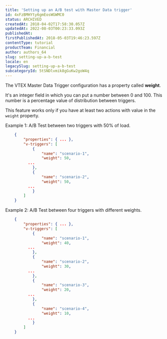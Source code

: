 ```yaml
---
title: 'Setting up an A/B test with Master Data trigger'
id: 4xFzBMHYty6gmEosWGWMC0
status: ARCHIVED
createdAt: 2018-04-02T17:58:30.057Z
updatedAt: 2022-08-03T00:23:33.093Z
publishedAt: 
firstPublishedAt: 2018-05-03T19:46:23.597Z
contentType: tutorial
productTeam: Financial
author: authors_64
slug: setting-up-a-b-test
locale: en
legacySlug: setting-up-a-b-test
subcategoryId: 5tSNDlvmik8gGuKw2goW4q
---
```


The VTEX Master Data Trigger configuration has a property called __weight__.

It's an integer field in which you can put a number between 0 and 100. This number is a percentage value of distribution between triggers.

This feature works only if you have at least two actions with value in the `weight` property. 

Example 1: A/B Test between two triggers with 50% of load.

```json
    {
    	"properties": { ... },
    	"v-triggers": [
    		{
    			"name": "scenario-1",
    			"weight": 50,
          ...
    		},
    		{
    			"name": "scenario-2",
    			"weight": 50,
          ...
    		}
    	]
    }
```

Example 2: A/B Test between four triggers with different weights.
```json
    {
    	"properties": { ... },
    	"v-triggers": [
    		{
    			"name": "scenario-1",
    			"weight": 40,
          ...
    		},
    		{
    			"name": "scenario-2",
    			"weight": 30,
          ...
    		},
    		{
    			"name": "scenario-3",
    			"weight": 20,
          ...
    		},
    		{
    			"name": "scenario-4",
    			"weight": 10,
          ...
    		}
    	]
    }
```
